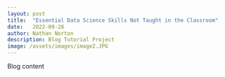 ```yaml
---
layout: post
title:  "Essential Data Science Skills Not Taught in the Classroom"
date:   2022-09-28
author: Nathan Norton
description: Blog Tutorial Project
image: /assets/images/image2.JPG
---
```


Blog content
